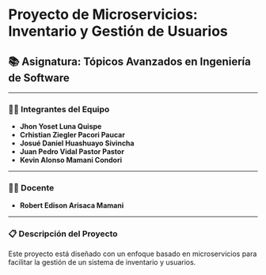 # Proyecto de Microservicios: Inventario y Gestión de Usuarios

## 📚 **Asignatura: Tópicos Avanzados en Ingeniería de Software**

---

### **👨‍💻 Integrantes del Equipo**
- **Jhon Yoset Luna Quispe**
- **Crhistian Ziegler Pacori Paucar**
- **Josué Daniel Huashuayo Sivincha**
- **Juan Pedro Vidal Pastor Pastor**
- **Kevin Alonso Mamani Condori**

---

### **👨‍🏫 Docente**
- **Robert Edison Arisaca Mamani**

---

### **📋 Descripción del Proyecto**
Este proyecto está diseñado con un enfoque basado en microservicios para facilitar la gestión de un sistema de inventario y usuarios. 
